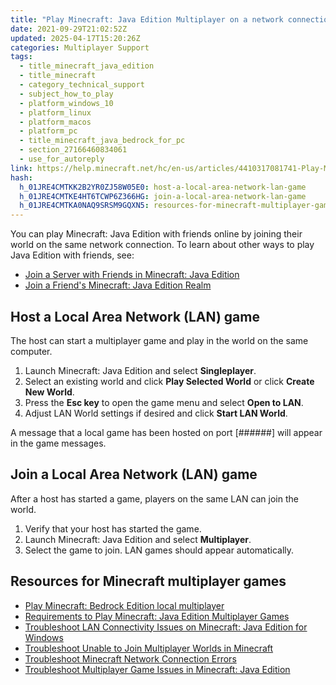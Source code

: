```yaml
---
title: "Play Minecraft: Java Edition Multiplayer on a network connection"
date: 2021-09-29T21:02:52Z
updated: 2025-04-17T15:20:26Z
categories: Multiplayer Support
tags:
  - title_minecraft_java_edition
  - title_minecraft
  - category_technical_support
  - subject_how_to_play
  - platform_windows_10
  - platform_linux
  - platform_macos
  - platform_pc
  - title_minecraft_java_bedrock_for_pc
  - section_27166460834061
  - use_for_autoreply
link: https://help.minecraft.net/hc/en-us/articles/4410317081741-Play-Minecraft-Java-Edition-Multiplayer-on-a-network-connection
hash:
  h_01JRE4CMTKK2B2YR0ZJ58W05E0: host-a-local-area-network-lan-game
  h_01JRE4CMTKE4HT6TCWP6Z366HG: join-a-local-area-network-lan-game
  h_01JRE4CMTKA0NAQ9SRSM9GQXN5: resources-for-minecraft-multiplayer-games
---
```


You can play Minecraft: Java Edition with friends online by joining their world on the same network connection. To learn about other ways to play Java Edition with friends, see:

- [Join a Server with Friends in Minecraft: Java Edition](./Play-Minecraft-Java-Edition-Online-in-a-Multiplayer-Server.md)
- [Join a Friend's Minecraft: Java Edition Realm](../Create-or-Join-Realms/Join-a-Friend-s-Minecraft-Java-Edition-Realm.md)

## Host a Local Area Network (LAN) game

The host can start a multiplayer game and play in the world on the same computer. 

1.  Launch Minecraft: Java Edition and select **Singleplayer**.
2.  Select an existing world and click **Play Selected World** or click **Create New World**.
3.  Press the **Esc key** to open the game menu and select **Open to LAN**. 
4.  Adjust LAN World settings if desired and click **Start LAN World**.

A message that a local game has been hosted on port \[######\] will appear in the game messages.

## Join a Local Area Network (LAN) game

After a host has started a game, players on the same LAN can join the world.

1.  Verify that your host has started the game.
2.  Launch Minecraft: Java Edition and select **Multiplayer**.
3.  Select the game to join. LAN games should appear automatically.

## Resources for Minecraft multiplayer games

- [Play Minecraft: Bedrock Edition local multiplayer](./Play-Minecraft-Bedrock-Edition-Local-Multiplayer.md)
- [Requirements to Play Minecraft: Java Edition Multiplayer Games](./Requirements-to-Play-Minecraft-Java-Edition-Multiplayer-Games.md)
- [Troubleshoot LAN Connectivity Issues on Minecraft: Java Edition for Windows](../Performance-Troubleshooting/Troubleshoot-LAN-Connectivity-Issues-on-Minecraft-Java-Edition-for-Windows.md)
- [Troubleshoot Unable to Join Multiplayer Worlds in Minecraft](./Troubleshoot-Unable-to-Join-Multiplayer-Games-in-Minecraft.md)
- [Troubleshoot Minecraft Network Connection Errors](../Performance-Troubleshooting/Troubleshoot-Minecraft-Network-Connection-Errors.md)
- [Troubleshoot Multiplayer Game Issues in Minecraft: Java Edition](./Troubleshoot-Multiplayer-Game-Issues-in-Minecraft-Java-Edition.md)
